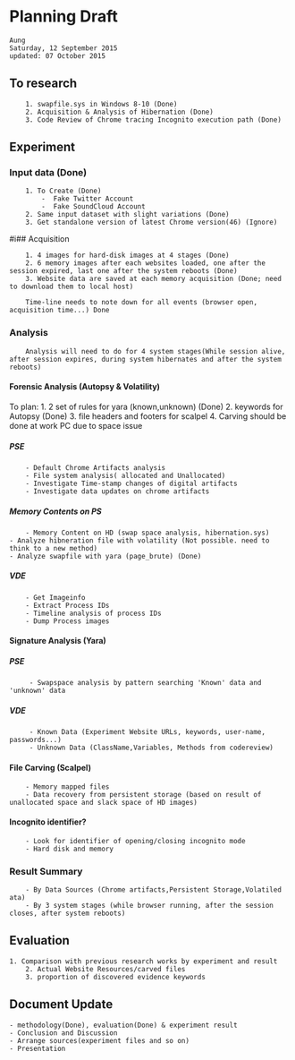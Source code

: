 # Planning Draft
    Aung
    Saturday, 12 September 2015
    updated: 07 October 2015

## To research
        1. swapfile.sys in Windows 8-10 (Done)
        2. Acquisition & Analysis of Hibernation (Done)
        3. Code Review of Chrome tracing Incognito execution path (Done)

## Experiment

### Input data (Done)
        1. To Create (Done)
            -  Fake Twitter Account 
            -  Fake SoundCloud Account
        2. Same input dataset with slight variations (Done)
        3. Get standalone version of latest Chrome version(46) (Ignore)

#i## Acquisition

        1. 4 images for hard-disk images at 4 stages (Done)
        2. 6 memory images after each websites loaded, one after the session expired, last one after the system reboots (Done)
        3. Website data are saved at each memory acquisition (Done; need to download them to local host)

        Time-line needs to note down for all events (browser open, acquisition time...) Done

### Analysis
        Analysis will need to do for 4 system stages(While session alive, after session expires, during system hibernates and after the system reboots)

#### Forensic Analysis (Autopsy & Volatility)
To plan:
	1. 2 set of rules for yara (known,unknown) (Done)
	2. keywords for Autopsy (Done)
	3. file headers and footers for scalpel 
	4. Carving should be done at work PC due to space issue

##### PSE
        - Default Chrome Artifacts analysis
        - File system analysis( allocated and Unallocated)
        - Investigate Time-stamp changes of digital artifacts 
        - Investigate data updates on chrome artifacts

##### Memory Contents on PS 
        - Memory Content on HD (swap space analysis, hibernation.sys)
	- Analyze hibneration file with volatility (Not possible. need to think to a new method)
	- Analyze swapfile with yara (page_brute) (Done)

##### VDE
        - Get Imageinfo
        - Extract Process IDs
        - Timeline analysis of process IDs
        - Dump Process images

#### Signature Analysis (Yara)
##### PSE
         - Swapspace analysis by pattern searching 'Known' data and 'unknown' data

##### VDE
         - Known Data (Experiment Website URLs, keywords, user-name, passwords...)
         - Unknown Data (ClassName,Variables, Methods from codereview)

#### File Carving (Scalpel)

        - Memory mapped files 
        - Data recovery from persistent storage (based on result of unallocated space and slack space of HD images)

#### Incognito identifier?

        - Look for identifier of opening/closing incognito mode
        - Hard disk and memory

### Result Summary
        - By Data Sources (Chrome artifacts,Persistent Storage,Volatiled ata)
        - By 3 system stages (while browser running, after the session closes, after system reboots)

## Evaluation
	1. Comparison with previous research works by experiment and result
        2. Actual Website Resources/carved files 
        3. proportion of discovered evidence keywords

## Document Update

    - methodology(Done), evaluation(Done) & experiment result
    - Conclusion and Discussion
    - Arrange sources(experiment files and so on)
    - Presentation 

